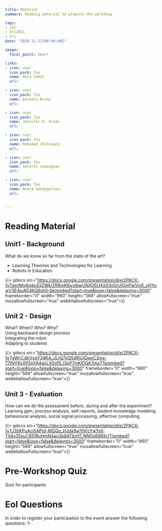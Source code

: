 ```yaml
---
title: Material
summary: Reading material to prepare the workshop

tags:
- r4l
- hri2021
- hri
date: "2020-12-11T00:00:00Z"

image:
  focal_point: Smart

links:
- icon: user
  icon_pack: fas
  name: Wafa Johal
  url:

- icon: user
  icon_pack: fas
  name: Barbara Bruno
  url:

- icon: user
  icon_pack: fas
  name: Jennifer K. Olsen
  url: 

- icon: user
  icon_pack: fas
  name: Mohamed Chetouani
  url: 

- icon: user
  icon_pack: fas
  name: Séverin Lemaignan
  url: 

- icon: user
  icon_pack: fas
  name: Anara Sandygulova
  url: 


---
```



# Reading Material

## **Unit1 - Background**
 What do we know so far from the state of the art? 
 - Learning Theories and Technologies for Learning 
 - Robots in Education

{{< gdocs src="https://docs.google.com/presentation/d/e/2PACX-1vTqsrIMyAjobcEjlZWkrZR8mKlbvxibwUNX05LHlz03xSrUIGmYwVmE_yHYuwV3E4juAG46Q6sh0-bk/embed?start=true&loop=false&delayms=3000" frameborder="0" width="960" height="569" allowfullscreen="true" mozallowfullscreen="true" webkitallowfullscreen="true">}}

## **Unit 2 - Design** 
What? When? Who? Why? <br> Using backward design process  <br> Integrating the robot  <br> Adapting to students


{{< gdocs src="https://docs.google.com/presentation/d/e/2PACX-1vTgWn7_4kVxqY34KA_JLrQ7oQ5d9VJQwpC3mx-T7tNYRxXlfSpYA4gcLX0of5_I3oP7mKlDQA7mo77a/embed?start=true&loop=false&delayms=3000" frameborder="0" width="960" height="569" allowfullscreen="true" mozallowfullscreen="true" webkitallowfullscreen="true">}}

## **Unit 3 - Evaluation** 
How can we do the assessment before, during and after the experiment? <br> Learning gain, process analysis, self-reports, student knowledge modeling behavioural analysis, social signal processing, affective computing.

{{< gdocs src="https://docs.google.com/presentation/d/e/2PACX-1vTJ35KPuAcj5APtd-MQQp_HJda9wYhFcYwYpf-TX4x35suC851BvHmN4an3p8ATbrH7_NNDs698XcIT/embed?start=false&loop=false&delayms=3000" frameborder="0" width="960" height="569" allowfullscreen="true" mozallowfullscreen="true" webkitallowfullscreen="true">}}

# Pre-Workshop Quiz
Quiz for participants

# EoI Questions
In order to register your participation to the event answer the following questions:
1- 
